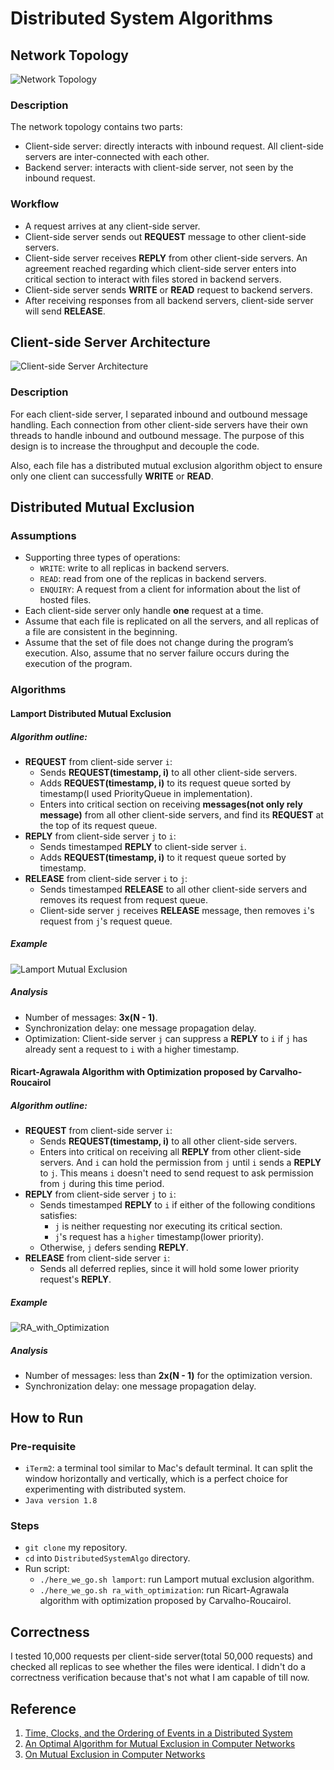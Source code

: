 # Distributed System Algorithms

## Network Topology
![Network Topology](https://raw.githubusercontent.com/JeffinBao/DistributedSystemAlgo/dev/diagram/pic/Network_Topology.png)
### Description
The network topology contains two parts:
  - Client-side server: directly interacts with inbound request. All client-side servers are inter-connected with each other.
  - Backend server: interacts with client-side server, not seen by the inbound request.

### Workflow
  - A request arrives at any client-side server.
  - Client-side server sends out **REQUEST** message to other client-side servers.
  - Client-side server receives **REPLY** from other client-side servers. An agreement reached regarding which client-side server enters into critical section to interact with files stored in backend servers.
  - Client-side server sends **WRITE** or **READ** request to backend servers.
  - After receiving responses from all backend servers, client-side server will send **RELEASE**.

## Client-side Server Architecture
![Client-side Server Architecture](https://raw.githubusercontent.com/JeffinBao/DistributedSystemAlgo/dev/diagram/pic/Client_Side_Server_Architecture.png)

### Description
For each client-side server, I separated inbound and outbound message handling. Each connection from other client-side servers have their own threads to handle inbound and outbound message. The purpose of this design is to increase the throughput and decouple the code.

Also, each file has a distributed mutual exclusion algorithm object to ensure only one client can successfully **WRITE** or **READ**.

## Distributed Mutual Exclusion
### Assumptions
  - Supporting three types of operations:
      - `WRITE`: write to all replicas in backend servers.
      - `READ`: read from one of the replicas in backend servers.
      - `ENQUIRY`: A request from a client for information about the list of hosted files.
  - Each client-side server only handle **one** request at a time.
  - Assume that each file is replicated on all the servers, and all replicas of a file are consistent in the beginning.
  - Assume that the set of file does not change during the program’s execution. Also, assume that no server failure occurs during the execution of the program.


### Algorithms
#### Lamport Distributed Mutual Exclusion
##### Algorithm outline:
  - **REQUEST** from client-side server `i`:
      -  Sends **REQUEST(timestamp, i)** to all other client-side servers.
      -  Adds **REQUEST(timestamp, i)** to its request queue sorted by timestamp(I used PriorityQueue in implementation).
      -  Enters into critical section on receiving **messages(not only rely message)** from all other client-side servers, and find its **REQUEST** at the top of its request queue.
  - **REPLY** from client-side server `j` to `i`:
      - Sends timestamped **REPLY** to client-side server `i`.
      - Adds **REQUEST(timestamp, i)** to it request queue sorted by timestamp.
  - **RELEASE** from client-side server `i` to `j`:
      - Sends timestamped **RELEASE** to all other client-side servers and removes its request from request queue.
      - Client-side server `j` receives **RELEASE** message, then removes `i`'s request from `j`'s request queue.

##### Example
![Lamport Mutual Exclusion](https://raw.githubusercontent.com/JeffinBao/DistributedSystemAlgo/dev/diagram/pic/Lamport_Mutual_Exclusion.png)

##### Analysis
  - Number of messages: **3x(N - 1)**.
  - Synchronization delay: one message propagation delay.
  - Optimization: Client-side server `j` can suppress a **REPLY** to `i` if `j` has already sent a request to `i` with a higher timestamp.

#### Ricart-Agrawala Algorithm with Optimization proposed by Carvalho-Roucairol

##### Algorithm outline:
  - **REQUEST** from client-side server `i`:
      - Sends **REQUEST(timestamp, i)** to all other client-side servers.
      - Enters into critical on receiving all **REPLY** from other client-side servers. And `i` can hold the permission from `j` until `i` sends a **REPLY** to `j`. This means `i` doesn't need to send request to ask permission from `j` during this time period.
  - **REPLY** from client-side server `j` to `i`:
      - Sends timestamped **REPLY** to `i` if either of the following conditions satisfies:
        - `j` is neither requesting nor executing its critical section.
        - `j`'s request has a `higher` timestamp(lower priority).
      - Otherwise, `j` defers sending **REPLY**.
  - **RELEASE** from client-side server `i`:
    - Sends all deferred replies, since it will hold some lower priority request's **REPLY**.

##### Example
![RA_with_Optimization](https://raw.githubusercontent.com/JeffinBao/DistributedSystemAlgo/dev/diagram/pic/RA_with_Optimization.png)

##### Analysis
  - Number of messages: less than **2x(N - 1)** for the optimization version.
  - Synchronization delay: one message propagation delay.

## How to Run

### Pre-requisite
  - `iTerm2`: a terminal tool similar to Mac's default terminal. It can split the window horizontally and vertically, which is a perfect choice for experimenting with distributed system.
  - `Java version 1.8`

### Steps
  - `git clone` my repository.
  - `cd` into `DistributedSystemAlgo` directory.
  - Run script:
      - `./here_we_go.sh lamport`: run Lamport mutual exclusion algorithm.
      - `./here_we_go.sh ra_with_optimization`: run Ricart-Agrawala algorithm with optimization proposed by Carvalho-Roucairol.

## Correctness
I tested 10,000 requests per client-side server(total 50,000 requests) and checked all replicas to see whether the files were identical. 
I didn't do a correctness verification because that's not what I am capable of till now.

## Reference
1. [Time, Clocks, and the Ordering of Events in a Distributed System](https://lamport.azurewebsites.net/pubs/time-clocks.pdf)
2. [An Optimal Algorithm for Mutual Exclusion in Computer Networks](http://citeseerx.ist.psu.edu/viewdoc/download?doi=10.1.1.507.9382&rep=rep1&type=pdf)
3. [On Mutual Exclusion in Computer Networks](https://www.researchgate.net/publication/265077447_On_Mutual_Exclusion_in_Computer_Networks)

